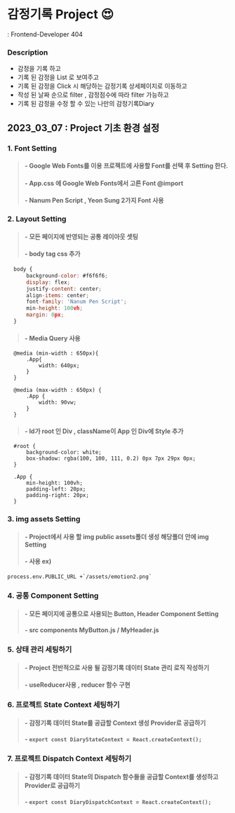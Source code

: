 # 감정기록 Project :heart_eyes:

: Frontend-Developer 404

### Description

- 감정을 기록 하고
- 기록 된 감정을 List 로 보여주고
- 기록 된 감정을 Click 시 해당하는 감정기록 상세페이지로 이동하고
- 작성 된 날짜 순으로 filter , 감정점수에 따라 filter 가능하고
- 기록 된 감정을 수정 할 수 있는 나만의 감정기록Diary

## 2023_03_07 : Project 기초 환경 설정

### 1. Font Setting

> #### - Google Web Fonts를 이용 프로젝트에 사용할 Font를 선택 후 Setting 한다.
>
> #### - App.css 에 Google Web Fonts에서 고른 Font @import
>
> #### - Nanum Pen Script , Yeon Sung 2가지 Font 사용

### 2. Layout Setting

> #### - 모든 페이지에 반영되는 공통 레이아웃 셋팅
>
> #### - body tag css 추가

```javascript
  body {
      background-color: #f6f6f6;
      display: flex;
      justify-content: center;
      align-items: center;
      font-family: 'Nanum Pen Script';
      min-height: 100vh;
      margin: 0px;
  }
```

> #### - Media Query 사용

```
  @media (min-width : 650px){
      .App{
          width: 640px;
      }
  }

  @media (max-width : 650px) {
      .App {
          width: 90vw;
      }
  }
```

> #### - Id가 root 인 Div , className이 App 인 Div에 Style 추가

```
  #root {
      background-color: white;
      box-shadow: rgba(100, 100, 111, 0.2) 0px 7px 29px 0px;
  }

  .App {
      min-height: 100vh;
      padding-left: 20px;
      padding-right: 20px;
  }
```

### 3. img assets Setting

> #### - Project에서 사용 할 img public assets폴더 생성 해당폴더 안에 img Setting
>
> #### - 사용 ex)

```
process.env.PUBLIC_URL +`/assets/emotion2.png`
```

### 4. 공통 Component Setting

> #### - 모든 페이지에 공통으로 사용되는 Button, Header Component Setting
>
> #### - src components MyButton.js / MyHeader.js

### 5. 상태 관리 세팅하기

> #### - Project 전반적으로 사용 될 감정기록 데이터 State 관리 로직 작성하기
>
> #### - useReducer사용 , reducer 함수 구현

### 6. 프로젝트 State Context 세팅하기

> #### - 감정기록 데이터 State를 공급할 Context 생성 Provider로 공급하기
>
> #### - `export const DiaryStateContext = React.createContext();`

### 7. 프로젝트 Dispatch Context 세팅하기

> #### - 감정기록 데이터 State의 Dispatch 함수들을 공급할 Context를 생성하고 Provider로 공급하기
>
> #### - `export const DiaryDispatchContext = React.createContext();`

